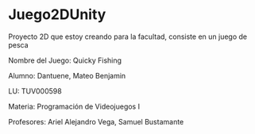 # Juego2DUnity
Proyecto 2D que estoy creando para la facultad, consiste en un juego de pesca 

Nombre del Juego: Quicky Fishing

Alumno: Dantuene, Mateo Benjamin

LU: TUV000598

Materia: Programación de Videojuegos I

Profesores: Ariel Alejandro Vega, Samuel Bustamante
